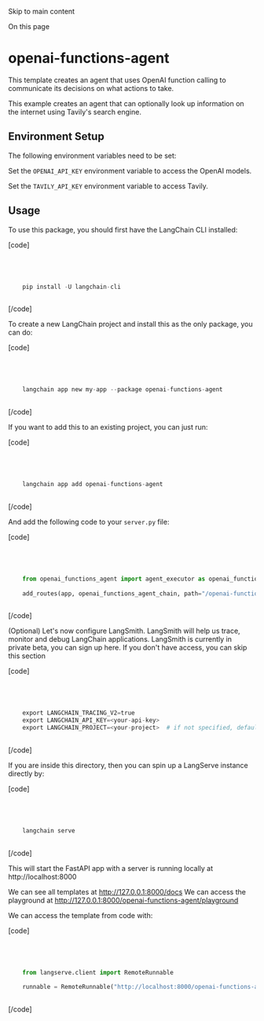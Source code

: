 

Skip to main content

On this page

# openai-functions-agent

This template creates an agent that uses OpenAI function calling to communicate its decisions on what actions to take.

This example creates an agent that can optionally look up information on the internet using Tavily's search engine.

## Environment Setup​

The following environment variables need to be set:

Set the `OPENAI_API_KEY` environment variable to access the OpenAI models.

Set the `TAVILY_API_KEY` environment variable to access Tavily.

## Usage​

To use this package, you should first have the LangChain CLI installed:

[code]
```python




    pip install -U langchain-cli  
    


```
[/code]


To create a new LangChain project and install this as the only package, you can do:

[code]
```python




    langchain app new my-app --package openai-functions-agent  
    


```
[/code]


If you want to add this to an existing project, you can just run:

[code]
```python




    langchain app add openai-functions-agent  
    


```
[/code]


And add the following code to your `server.py` file:

[code]
```python




    from openai_functions_agent import agent_executor as openai_functions_agent_chain  
      
    add_routes(app, openai_functions_agent_chain, path="/openai-functions-agent")  
    


```
[/code]


(Optional) Let's now configure LangSmith. LangSmith will help us trace, monitor and debug LangChain applications. LangSmith is currently in private beta, you can sign up here. If you don't have
access, you can skip this section

[code]
```python




    export LANGCHAIN_TRACING_V2=true  
    export LANGCHAIN_API_KEY=<your-api-key>  
    export LANGCHAIN_PROJECT=<your-project>  # if not specified, defaults to "default"  
    


```
[/code]


If you are inside this directory, then you can spin up a LangServe instance directly by:

[code]
```python




    langchain serve  
    


```
[/code]


This will start the FastAPI app with a server is running locally at http://localhost:8000

We can see all templates at http://127.0.0.1:8000/docs We can access the playground at http://127.0.0.1:8000/openai-functions-agent/playground

We can access the template from code with:

[code]
```python




    from langserve.client import RemoteRunnable  
      
    runnable = RemoteRunnable("http://localhost:8000/openai-functions-agent")  
    


```
[/code]


